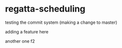 # regatta-scheduling

testing the commit system (making a change to master)

adding a feature here

another one f2
